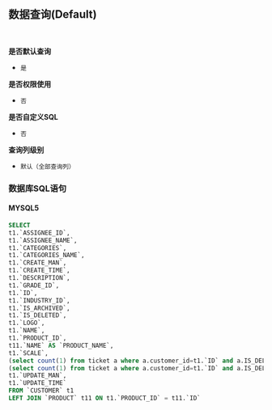 ## 数据查询(Default) <!-- {docsify-ignore-all} -->



<br>
<p class="panel-title"><b>是否默认查询</b></p>

* `是`

<p class="panel-title"><b>是否权限使用</b></p>

* `否`

<p class="panel-title"><b>是否自定义SQL</b></p>

* `否`

<p class="panel-title"><b>查询列级别</b></p>

* `默认（全部查询列）`




### 数据库SQL语句

#### MYSQL5

```sql
SELECT
t1.`ASSIGNEE_ID`,
t1.`ASSIGNEE_NAME`,
t1.`CATEGORIES`,
t1.`CATEGORIES_NAME`,
t1.`CREATE_MAN`,
t1.`CREATE_TIME`,
t1.`DESCRIPTION`,
t1.`GRADE_ID`,
t1.`ID`,
t1.`INDUSTRY_ID`,
t1.`IS_ARCHIVED`,
t1.`IS_DELETED`,
t1.`LOGO`,
t1.`NAME`,
t1.`PRODUCT_ID`,
t11.`NAME` AS `PRODUCT_NAME`,
t1.`SCALE`,
(select count(1) from ticket a where a.customer_id=t1.`ID` and a.IS_DELETED=0 and a.state>='40') AS `TICKET_FINISH`,
(select count(1) from ticket a where a.customer_id=t1.`ID` and a.IS_DELETED=0) AS `TICKET_TOTAL`,
t1.`UPDATE_MAN`,
t1.`UPDATE_TIME`
FROM `CUSTOMER` t1 
LEFT JOIN `PRODUCT` t11 ON t1.`PRODUCT_ID` = t11.`ID` 


```

